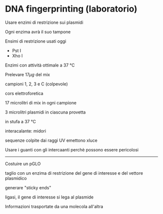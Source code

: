 # DNA fingerprinting (laboratorio)

Usare enzimi di restrizione sui plasmidi

Ogni enzima avrà il suo tampone

Ensimi di restrizione usati oggi

- Pst I
- Xho I

Enzimi con attività ottimale a 37 °C

Prelevare $17\mu g$ del mix

campioni 
1, 2, 3   e C (colpevole)

cors elettroforetica

17 microlitri di mix in ogni campione

3 microlitri plasmidi  in ciascuna provetta

in stufa a 37 °C


interacalante: midori


sequenze colpite dai raggi UV emettono  xluce


Usare i guanti con gli intercaanti perchè possono essere pericolosi

---


Costuire un pGLO

taglio con un enzima di restrizione del gene di interesse e del vettore plasmidico

generare "sticky ends"

ligasi, il gene di interesse si lega al plasmide

Informazioni trasportate da una molecola all'altra
<!--stackedit_data:
eyJoaXN0b3J5IjpbMTA3MjczNjY4NiwtNjUyOTUxNDc5LDg4Nz
c4NzAwMCwtMTQxNTkyMzYwNyw3MDkxNDIzOTZdfQ==
-->